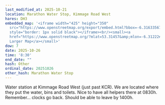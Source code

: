```yaml
---
last_modified_at: 2025-10-21
location: Marathon Water Stop, Kimmage Road West
hares: DH3
embedded_map: '<iframe width="425" height="350"
  src="https://www.openstreetmap.org/export/embed.html?bbox=-6.316335678347969%2C53.31233107460125%2C-6.308095932254219%2C53.31681781831237&amp;layer=mapnik&amp;marker=53.31457450540962%2C-6.3122158053010935"
  style="border: 1px solid black"></iframe><br/><small><a
  href="https://www.openstreetmap.org/?mlat=53.31457&amp;mlon=-6.31222#map=16/53.31457/-6.31222">View
  Larger Map</a></small>'
dow: 7
date: 2025-10-26
time: '8:30'
end_date: ""
hash: Other
ordinal_date: 20251026
other_hash: Marathon Water Stop
---
```

Water station at Kimmage Road West (just past KCR).  We are located where they put the water, bins and toilets.  Nice to have all helpers there at 0830h.  Remember... clocks go back.  Should be able to leave by 1400h.
